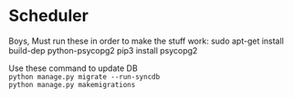 # Scheduler
Boys,
Must run these in order to make the stuff work:
sudo apt-get install build-dep python-psycopg2
pip3 install psycopg2 

Use these command to update DB <br/>
```python manage.py migrate --run-syncdb ```<br/>
```python manage.py makemigrations```

